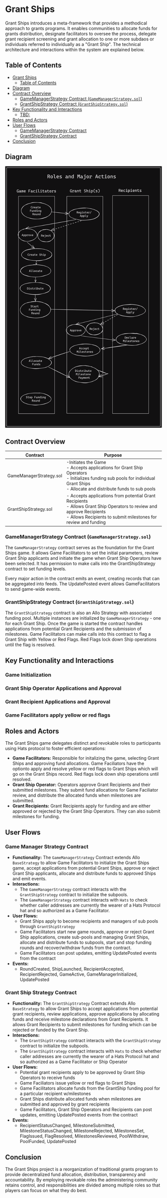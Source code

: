 # Grant Ships

Grant Ships introduces a meta-framework that provides a methodical approach to grants programs. It enables communities to allocate funds for grants distribution, designate facilitators to oversee the process, delegate grant recipient screening and grant allocation to one or more subdaos or individuals referred to individually as a "Grant Ship". The technical architecture and interactions within the system are explained below.

## Table of Contents

- [Grant Ships](#grant-ships)
  - [Table of Contents](#table-of-contents)
- [Diagram](#diagram)
- [Contract Overview](#contract-overview)
  - [GameManagerStrategy Contract (`GameManagerStrategy.sol`)](#game-manager-strategysol)
  - [GrantShipStrategy Contract (`GrantShipStrategy.sol`)](#grant-ship-strategysol)
- [Key Functionality and Interactions](#key-functionality-and-interactions)
  - [TBD:](#tbd)
- [Roles and Actors](#roles-and-actors)
- [User Flows](#user-flows)
  - [GameManagerStrategy Contract](#game-manager-strategy-contract)
  - [GrantShipStrategy Contract](#grant-ship-strategy-contract)
- [Conclusion](#conclusion)

## Diagram

![Grant Ships Swim Lanes](img/GrantShips-SwimLanes.png)

## Contract Overview

<table>
    <thead>
        <tr>
            <th>Contract</th>
            <th>Purpose</th>
        </tr>
    </thead>
    <tbody>
        <tr>
            <td>GameManagerStrategy.sol</td>
            <td>-Initiates the Game</br>- Accepts applications for Grant Ship Operators</br>- Initializes funding sub pools for individual Grant Ships</br>- Allocate and distribute funds to sub pools</td>
        </tr>
        <tr>
            <td>GrantShipStrategy.sol</td>
            <td>- Accepts applications from potential Grant Recipients<br>- Allows Grant Ship Operators to review and approve Recipients<br>- Allows Recipients to submit milestones for review and funding</td>
        </tr>
    </tbody>
</table>

### GameManagerStrategy Contract (`GameManagerStrategy.sol`)

The `GameManagerStrategy` contract serves as the foundation for the Grant Ships game. It allows Game Facilitators to set the initial parameters, review Grant Ship applicants and initiate the game when Grant Ship Operators have been selected. It has permission to make calls into the GrantShipStrategy contract to set funding levels.

Every major action in the contract emits an event, creating records that can be aggregated into feeds. The UpdatePosted event allows GameFacilitators to send game-wide events.

### GrantShipStrategy Contract (`GrantShipStrategy.sol`)

The `GrantShipStrategy` contract is also an Allo Strategy with associated funding pool. Multiple instances are initialized by `GameManagerStrategy` - one for each Grant Ship. Once the game is started the contract handles applications from potential Grant Recipients and the submission of milestones. Game Facilitators can make calls into this contract to flag a Grant Ship with Yellow or Red Flags. Red Flags lock down Ship operations until the flag is resolved.

## Key Functionality and Interactions

### Game Initialization

### Grant Ship Operator Applications and Approval

### Grant Recipient Applications and Approval

### Game Facilitators apply yellow or red flags

## Roles and Actors

The Grant Ships game delegates distinct and revokable roles to participants using Hats protocol to foster efficient operations:

- **Game Facilitators:** Responsible for initalizing the game, selecting Grant Ships and approving fund allocations. Game Faciliators have the optionto apply and resolve yellow or red flags to Grant Ships which will go on the Grant Ships record. Red flags lock down ship operations until resolved.
- **Grant Ship Operator:** Operators approve Grant Recipients and their submitted milestones. They submit fund allocations for Game Faciliator review, and distribute the allocated funds when milestones are submitted.
- **Grant Recipients:** Grant Recipients apply for funding and are either approved or rejected by the Grant Ship Operators. They can also submit milestones for funding.

## User Flows

### Game Manager Strategy Contract

- **Functionality:** The `GameManagerStrategy` Contract extends Allo `BaseStrategy` to allow Game Facilitators to initialize the Grant Ships game, accept applications from potential Grant Ships, approve or reject Grant Ship applicants, allocate and distribute funds to approved Ships and emit events.
- **Interactions:**
  - The `GameManagerStrategy` contract interacts with the `GrantShipStrategy` contract to initialize the subpools.
  - The `GameManagerStrategy` contract interacts with `Hats` to check whether caller addresses are currently the wearer of a Hats Protocol hat and so authorized as a Game Facilitator.
- **User Flows:**
  - Grant Ships apply to become recipients and managers of sub pools through `GrantShipStrategy`
  - Game Facilitators start new game rounds, approve or reject Grant Ship applications, create sub-pools and managing Grant Ships, allocate and distribute funds to subpools, start and stop funding rounds and recover/withdraw funds from the contract.
  - Game Facilitators can post updates, emitting UpdatePosted events from the contract
- **Events:**
  - RoundCreated, ShipLaunched, RecipientAccepted, RecipientRejected, GameActive, GameManagerInitialized, UpdatePosted

### Grant Ship Strategy Contract

- **Functionality:** The `GrantShipStrategy` Contract extends Allo `BaseStrategy` to allow Grant Ships to accept applications from potential grant recipients, review applications, approve applications by allocating funds and receive milestone declarations from Grant Recipients. It allows Grant Recipients to submit milestones for funding which can be rejected or funded by the Grant Ship.
- **Interactions:**
  - The `GrantShipStrategy` contract interacts with the `GrantShipStrategy` contract to initialize the subpools.
  - The `GrantShipStrategy` contract interacts with `Hats` to check whether caller addresses are currently the wearer of a Hats Protocol hat and so authorized as a Game Facilitator or Ship Operator
- **User Flows:**
  - Potential grant recipients apply to be approved by Grant Ship Operators to receive funds
  - Game Faciliators issue yellow or red flags to Grant Ships
  - Game Facilitators allocate funds from the GrantShip funding pool for a particular recipient w/milestones
  - Grant Ships distribute allocated funds when milestones are submitted and approved by grant recipients
  - Game Facilitators, Grant Ship Operators and Recipients can post updates, emitting UpdatePosted events from the contract
- **Events:**
  - RecipientStatusChanged, MilestoneSubmitted, MilestoneStatusChanged, MilestoneRejected, MilestonesSet, FlagIssued, FlagResolved, MilestonesReviewed, PoolWithdraw, PoolFunded, UpdatePosted

## Conclusion

The Grant Ships project is a reorganization of traditional grants program to provide decentralized fund allocation, distribution, transparency and accountability. By employing revokable roles the administering community retains control, and responsibilities are divided among multiple roles so that players can focus on what they do best.
